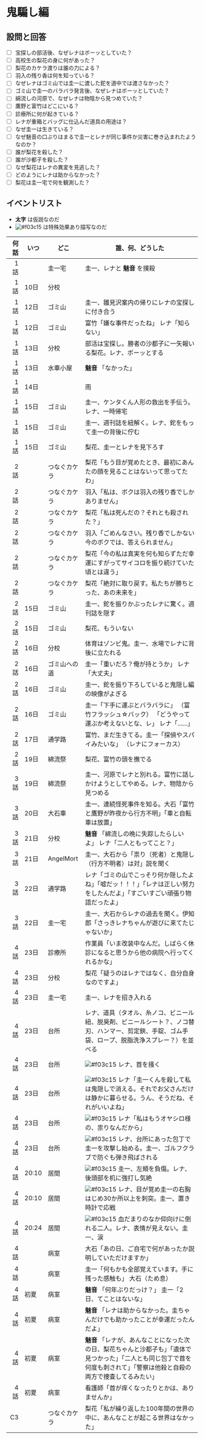 # 鬼騙し編

## 設問と回答

* [ ] 宝探しの部活後、なぜレナはボーッとしていた？
* [ ] 高校生の梨花の身に何があった？
* [ ] 梨花のカケラ渡りは誰の力による？
* [ ] 羽入の残り香は何を知っている？
* [ ] なぜレナはゴミ山では圭一に渡した鉈を道中では渡さなかった？
* [ ] ゴミ山で圭一のバラバラ発言後、なぜレナはボーッとしていた？
* [ ] 綿流しの河原で、なぜレナは物陰から見つめていた？
* [ ] 鷹野と富竹はどこにいる？
* [ ] 診療所に何が起きている？
* [ ] レナが重箱とバッグに仕込んだ道具の用途は？
* [ ] なぜ圭一は生きている？
* [ ] なぜ魅音の口ぶりはまるで圭一とレナが同じ事件か災害に巻き込まれたようなのか？
* [ ] 誰が梨花を殺した？
* [ ] 誰が沙都子を殺した？
* [ ] なぜ梨花はレナの異変を見逃した？
* [ ] どのようにレナは助からなかった？
* [ ] 梨花は圭一宅で何を観測した？

## イベントリスト

* __太字__ は仮説なのだ
* ![#f03c15][#f03c15] は特殊効果あり描写なのだ

[#f03c15]:https://via.placeholder.com/15/f03c15/000000?text=+

| 何話 | いつ | どこ | 誰、何、どうした |
| ---: | --- | --- | --- |
| 1話 |  | 圭一宅 | 圭一、レナと __魅音__ を撲殺 |
| 1話 | 10日 | 分校 |  |
| 1話 | 12日 | ゴミ山 | 圭一、雛見沢案内の帰りにレナの宝探しに付き合う |
| 1話 | 12日 | ゴミ山 | 富竹「嫌な事件だったね」 レナ「知らない」 |
| 1話 | 13日 | 分校 | 部活は宝探し。勝者の沙都子に一矢報いる梨花。レナ、ボーッとする |
| 1話 | 13日 | 水車小屋 |  __魅音__ 「なかった」 |
| 1話 | 14日 |  | 雨 |
| 1話 | 15日 | ゴミ山 | 圭一、ケンタくん人形の救出を手伝う。レナ、一時帰宅 |
| 1話 | 15日 | ゴミ山 | 圭一、週刊誌を紐解く。レナ、鉈をもって圭一の背後に佇む |
| 1話 | 15日 | ゴミ山 | 梨花、圭一とレナを見下ろす |
| 2話 |  | つなぐカケラ | 梨花「もう目が覚めたとき、最初にあんたの顔を見ることはないって思ってたわ」 |
| 2話 |  | つなぐカケラ | 羽入「私は、ボクは羽入の残り香でしかありません」 |
| 2話 |  | つなぐカケラ | 梨花「私は死んだの？それとも殺された？」 |
| 2話 |  | つなぐカケラ | 羽入「ごめんなさい。残り香でしかない今のボクでは、答えられません」 |
| 2話 |  | つなぐカケラ | 梨花「今の私は真実を何も知らずただ幸運にすがってサイコロを振り続けていた頃とは違う」 |
| 2話 |  | つなぐカケラ | 梨花「絶対に取り戻す。私たちが勝ちとった、あの未来を」 |
| 2話 | 15日 | ゴミ山 | 圭一、鉈を振りかぶったレナに驚く。週刊誌を隠す |
| 2話 | 15日 | ゴミ山 | 梨花、もういない |
| 2話 | 16日 | 分校 | 体育はゾンビ鬼。圭一、水場でレナに背後に立たれる |
| 2話 | 16日 | ゴミ山への道 | 圭一「重いだろ？俺が持とうか」 レナ「大丈夫」 |
| 2話 | 16日 | ゴミ山 | 圭一、鉈を振り下ろしていると鬼隠し編の映像がよぎる |
| 2話 | 16日 | ゴミ山 | 圭一「下手に運ぶとバラバラに」 （富竹フラッシュ☆バック） 「どうやって運ぶか考えないとな、レ」 レナ「......」 |
| 2話 | 17日 | 通学路 | 富竹、まだ生きてる。圭一「探偵やスパイみたいな」 （レナにフォーカス） |
| 2話 | 19日 | 綿流祭 | 梨花、富竹の頭を撫でる |
| 3話 | 19日 | 綿流祭 | 圭一、河原でレナと別れる。富竹に話しかけようとしてやめる。レナ、物陰から見つめる |
| 3話 | 20日 | 大石車 | 圭一、連続怪死事件を知る。大石「富竹と鷹野が昨夜から行方不明」「車と自転車は放置」 |
| 3話 | 21日 | 分校 |  __魅音__ 「綿流しの晩に失踪したらしいよ」 レナ「二人ともってこと？」 |
| 3話 | 21日 | AngelMort | 圭一、大石から「祟り（死者）と鬼隠し（行方不明者）は対」説を聞く |
| 3話 | 22日 | 通学路 | レナ「ゴミの山でこっそり何か隠したよね」「嘘だッ！！！」「レナは正しい努力をしたんだよ」「すごいすごい頑張り物語だったよ」 |
| 3話 | 22日 | 圭一宅 | 圭一、大石からレナの過去を聞く。伊知郎「さっきレナちゃんが遊びに来てたじゃないか」 |
| 4話 | 23日 | 診療所 | 作業員「いま改装中なんだ。しばらく休診になると思うから他の病院へ行ってくれるかな」 |
| 4話 | 23日 | 分校 | 梨花「疑うのはレナではなく、自分自身なのですよ」 |
| 4話 | 23日 | 圭一宅 | 圭一、レナを招き入れる |
| 4話 | 23日 | 台所 | レナ、道具（タオル、糸ノコ、ビニール紐、脱臭剤、ビニールシート？、ノコ替刃、ハンマー、剪定鋏、手錠、ゴム手袋、ロープ、脱脂洗浄スプレー？）を並べる |
| 4話 | 23日 | 台所 | ![#f03c15][#f03c15] レナ、首を掻く |
| 4話 | 23日 | 台所 | ![#f03c15][#f03c15] レナ「圭一くんを殺して私は鬼隠しで消える。それでお父さんだけは静かに暮らせる。うん、そうだね、それがいいよね」 |
| 4話 | 23日 | 台所 | ![#f03c15][#f03c15] レナ「私はもうオヤシロ様の、祟りなんだから」 |
| 4話 | 23日 | 台所 | ![#f03c15][#f03c15] レナ、台所にあった包丁で圭一を攻撃し始める。圭一、ゴルフクラブで防ぐも弾き飛ばされる |
| 4話 | 20:10 | 居間 | ![#f03c15][#f03c15] 圭一、左頬を負傷。レナ、後頭部を机に強打し気絶 |
| 4話 | 20:10 | 居間 | ![#f03c15][#f03c15] レナ、目が覚め圭一の右胸はじめ30か所以上を刺突。圭一、置き時計で応戦 |
| 4話 | 20:24 | 居間 | ![#f03c15][#f03c15] 血だまりのなか仰向けに倒れる二人。レナ、表情が見えない。圭一、涙 |
| 4話 |  | 病室 | 大石「あの日、ご自宅で何があったか説明していただけますか」 |
| 4話 |  | 病室 | 圭一「何もかも全部覚えています。手に残った感触も」 大石（ため息） |
| 4話 | 初夏 | 病室 | __魅音__ 「何年ぶりだっけ？」 圭一「2日、てことはないな」 |
| 4話 | 初夏 | 病室 | __魅音__ 「レナは助からなかった。圭ちゃんだけでも助かったことが幸運だったんだよ」 |
| 4話 | 初夏 | 病室 | __魅音__ 「レナが、あんなことになった次の日、梨花ちゃんと沙都子も」「遺体で見つかった」「二人とも同じ包丁で首を何度も刺されて」「警察は他殺と自殺の両方で捜査してるみたい」 |
| 4話 | 初夏 | 病室 | 看護師「首が痒くなったりとかは、ありませんか」 |
| C3 |  | つなぐカケラ | 梨花「私が繰り返した100年間の世界の中に、あんなことが起こる世界はなかった」 |

